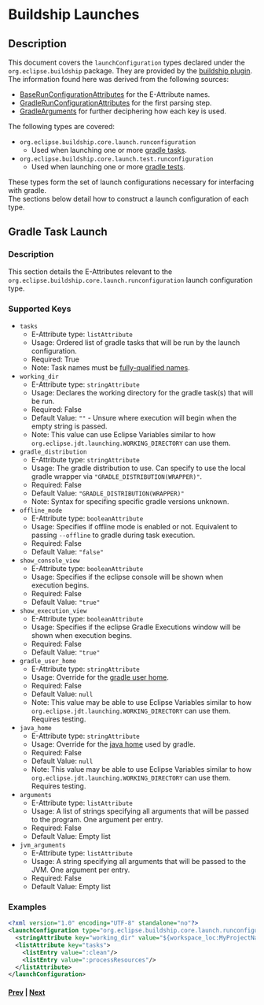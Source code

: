 # Buildship Launches
## Description
This document covers the `launchConfiguration` types declared under the `org.eclipse.buildship` package. They are provided by the [buildship plugin](https://github.com/eclipse/buildship/tree/master). The information found here was derived from the following sources:
* [BaseRunConfigurationAttributes](https://github.com/eclipse/buildship/blob/master/org.eclipse.buildship.core/src/main/java/org/eclipse/buildship/core/internal/launch/BaseRunConfigurationAttributes.java) for the E-Attribute names.
* [GradleRunConfigurationAttributes](https://github.com/eclipse/buildship/blob/master/org.eclipse.buildship.core/src/main/java/org/eclipse/buildship/core/internal/launch/GradleRunConfigurationAttributes.java) for the first parsing step.
* [GradleArguments](https://github.com/eclipse/buildship/blob/master/org.eclipse.buildship.core/src/main/java/org/eclipse/buildship/core/internal/configuration/GradleArguments.java) for further deciphering how each key is used.

The following types are covered:
* `org.eclipse.buildship.core.launch.runconfiguration`
  * Used when launching one or more [gradle tasks](https://docs.gradle.org/current/userguide/more_about_tasks.html).
* `org.eclipse.buildship.core.launch.test.runconfiguration`
  * Used when launching one or more [gradle tests](https://docs.gradle.org/current/userguide/java_testing.html).

These types form the set of launch configurations necessary for interfacing with gradle.  
The sections below detail how to construct a launch configuration of each type.

## Gradle Task Launch
### Description
This section details the E-Attributes relevant to the `org.eclipse.buildship.core.launch.runconfiguration` launch configuration type.  
### Supported Keys
* `tasks`
  * E-Attribute type: `listAttribute`
  * Usage: Ordered list of gradle tasks that will be run by the launch configuration.
  * Required: True
  * Note: Task names must be [fully-qualified names](https://docs.gradle.org/current/userguide/intro_multi_project_builds.html#sec:executing_tasks_by_fully_qualified_name).
* `working_dir`
  * E-Attribute type: `stringAttribute`
  * Usage: Declares the working directory for the gradle task(s) that will be run.
  * Required: False
  * Default Value: `""` - Unsure where execution will begin when the empty string is passed.
  * Note: This value can use Eclipse Variables similar to how `org.eclipse.jdt.launching.WORKING_DIRECTORY` can use them.
* `gradle_distribution`
  * E-Attribute type: `stringAttribute`
  * Usage: The gradle distribution to use. Can specify to use the local gradle wrapper via `"GRADLE_DISTRIBUTION(WRAPPER)"`.
  * Required: False
  * Default Value: `"GRADLE_DISTRIBUTION(WRAPPER)"`
  * Note: Syntax for specifing specific gradle versions unknown.
* `offline_mode`
  * E-Attribute type: `booleanAttribute`
  * Usage: Specifies if offline mode is enabled or not. Equivalent to passing `--offline` to gradle during task execution.
  * Required: False
  * Default Value: `"false"`
* `show_console_view`
  * E-Attribute type: `booleanAttribute`
  * Usage: Specifies if the eclipse console will be shown when execution begins.
  * Required: False
  * Default Value: `"true"`
* `show_execution_view`
  * E-Attribute type: `booleanAttribute`
  * Usage: Specifies if the eclipse Gradle Executions window will be shown when execution begins.
  * Required: False
  * Default Value: `"true"`
* `gradle_user_home`
  * E-Attribute type: `stringAttribute`
  * Usage: Override for the [gradle user home](https://docs.gradle.org/current/userguide/directory_layout.html#dir:gradle_user_home).
  * Required: False
  * Default Value: `null`
  * Note: This value may be able to use Eclipse Variables similar to how `org.eclipse.jdt.launching.WORKING_DIRECTORY` can use them. Requires testing.
* `java_home`
  * E-Attribute type: `stringAttribute`
  * Usage: Override for the [java home](https://docs.gradle.org/current/userguide/build_environment.html) used by gradle.
  * Required: False
  * Default Value: `null`
  * Note: This value may be able to use Eclipse Variables similar to how `org.eclipse.jdt.launching.WORKING_DIRECTORY` can use them. Requires testing.
* `arguments`
  * E-Attribute type: `listAttribute`
  * Usage: A list of strings specifying all arguments that will be passed to the program. One argument per entry.
  * Required: False
  * Default Value: Empty list
* `jvm_arguments`
  * E-Attribute type: `listAttribute`
  * Usage: A string specifying all arguments that will be passed to the JVM. One argument per entry.
  * Required: False
  * Default Value: Empty list
### Examples
```xml
<?xml version="1.0" encoding="UTF-8" standalone="no"?>
<launchConfiguration type="org.eclipse.buildship.core.launch.runconfiguration">
  <stringAttribute key="working_dir" value="${workspace_loc:MyProjectName}"/>
  <listAttribute key="tasks">
    <listEntry value=":clean"/>
    <listEntry value=":processResources"/>
  </listAttribute>
</launchConfiguration>
```

#### [Prev](./03_NativeLaunches.md) | [Next](./05_LaunchGroups.md)
